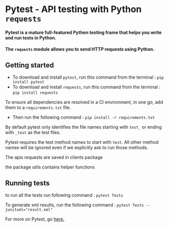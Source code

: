 # Pytest - API testing with Python `requests`

#### Pytest is a mature full-featured Python testing frame that helps you write and run tests in Python.

#### The `requests` module allows you to send HTTP requests using Python.

## Getting started

* To download and install `pytest`, run this command from the terminal : `pip install pytest`
* To download and install `requests`, run this command from the terminal : `pip install requests`

To ensure all dependencies are resolved in a CI environment, in one go, add them to a `requirements.txt` file.

* Then run the following command : `pip install -r requirements.txt`

By default pytest only identifies the file names starting with `test_` or ending with `_test` as the test files.

Pytest requires the test method names to start with `test`. All other method names will be ignored even if we explicitly
ask to run those methods.

The apis requests are saved in clients package

the package utils contains helper functions

## Running tests

to run all the tests run following command : `pytest Tests`

To generate xml results, run the following command : `pytest Tests --junitxml="result.xml"`

For more on Pytest, go [here.](https://docs.pytest.org/en/stable/)